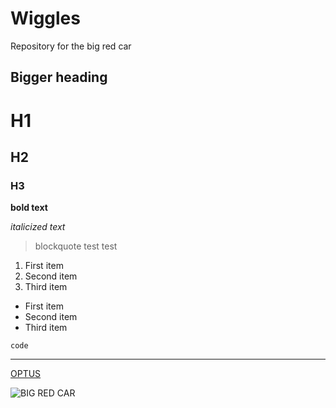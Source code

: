 # Wiggles
Repository for the big red car

## Bigger heading

# H1
## H2
### H3

**bold text**

*italicized text*

> blockquote
>test
> test

1. First item
2. Second item
3. Third item

- First item
- Second item
- Third item

`code`

---

[OPTUS](https://optus.com.au)

![BIG RED CAR]([https://www.google.com/imgres?imgurl=https%3A%2F%2Fwww.mediaweek.com.au%2Fwp-content%2Fuploads%2F2015%2F10%2Foptus.jpg&tbnid=tekUhuC7i7TLYM&vet=12ahUKEwjFp97huu2AAxUCUWwGHUIeArQQMygBegQIARB3..i&imgrefurl=https%3A%2F%2Fwww.mediaweek.com.au%2Foptus-partners-with-universal-music-australia-for-a-new-music-offering%2F&docid=oCg4uP37Nr9S1M&w=1200&h=600&q=optus&ved=2ahUKEwjFp97huu2AAxUCUWwGHUIeArQQMygBegQIARB3](https://www.google.com/imgres?imgurl=https%3A%2F%2Fcontent.api.news%2Fv3%2Fimages%2Fbin%2F3b867da5e7d2d32c22a27ee1c37c80af&tbnid=7fCUeq9ghU5SpM&vet=12ahUKEwjo1ezRu-2AAxVx3DgGHdtOCbUQMygAegUIARCWAQ..i&imgrefurl=https%3A%2F%2Fwww.couriermail.com.au%2Fnews%2Fqueensland%2Fcentral-queensland%2Fwiggles-big-red-car-fetches-35700-at-auction%2Fnews-story%2F74430e93a816ad643c9ad237a21a2302&docid=itkpiXOxV42GbM&w=1024&h=627&q=big%20red%20car&ved=2ahUKEwjo1ezRu-2AAxVx3DgGHdtOCbUQMygAegUIARCWAQ)https://www.google.com/imgres?imgurl=https%3A%2F%2Fcontent.api.news%2Fv3%2Fimages%2Fbin%2F3b867da5e7d2d32c22a27ee1c37c80af&tbnid=7fCUeq9ghU5SpM&vet=12ahUKEwjo1ezRu-2AAxVx3DgGHdtOCbUQMygAegUIARCWAQ..i&imgrefurl=https%3A%2F%2Fwww.couriermail.com.au%2Fnews%2Fqueensland%2Fcentral-queensland%2Fwiggles-big-red-car-fetches-35700-at-auction%2Fnews-story%2F74430e93a816ad643c9ad237a21a2302&docid=itkpiXOxV42GbM&w=1024&h=627&q=big%20red%20car&ved=2ahUKEwjo1ezRu-2AAxVx3DgGHdtOCbUQMygAegUIARCWAQ)

